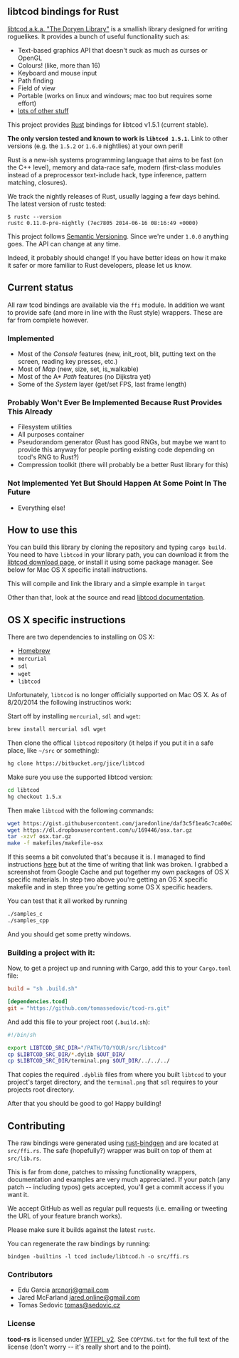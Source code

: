 libtcod bindings for Rust
-------------------------

[libtcod a.k.a. "The Doryen Library"](http://doryen.eptalys.net/libtcod/) is a
smallish library designed for writing roguelikes. It provides a bunch of useful
functionality such as:

* Text-based graphics API that doesn't suck as much as curses or OpenGL
* Colours! (like, more than 16)
* Keyboard and mouse input
* Path finding
* Field of view
* Portable (works on linux and windows; mac too but requires some effort)
* [lots of other stuff](http://doryen.eptalys.net/libtcod/features/)


This project provides [Rust](http://www.rust-lang.org/) bindings for libtcod
v1.5.1 (current stable).

**The only version tested and known to work is `libtcod 1.5.1`.** Link to other
versions (e.g. the `1.5.2` or `1.6.0` nightlies) at your own peril!

Rust is a new-ish systems programming language that aims to be fast (on the C++
level), memory and data-race safe, modern (first-class modules instead of a
preprocessor text-include hack, type inference, pattern matching, closures).

We track the nightly releases of Rust, usually lagging a few days behind. The
latest version of rustc tested:

    $ rustc --version
    rustc 0.11.0-pre-nightly (7ec7805 2014-06-16 08:16:49 +0000)

This project follows [Semantic Versioning](http://semver.org/). Since we're
under `1.0.0` anything goes. The API can change at any time.

Indeed, it probably should change! If you have better ideas on how it make it
safer or more familiar to Rust developers, please let us know.


Current status
--------------

All raw tcod bindings are available via the `ffi` module. In addition we want to
provide safe (and more in line with the Rust style) wrappers. These are far from
complete however.

### Implemented

* Most of the _Console_ features (new, init_root, blit, putting text on the
  screen, reading key presses, etc.)
* Most of _Map_ (new, size, set, is_walkable)
* Most of the A* _Path_ features (no Dijkstra yet)
* Some of the _System_ layer (get/set FPS, last frame length)

### Probably Won't Ever Be Implemented Because Rust Provides This Already
* Filesystem utilities
* All purposes container
* Pseudorandom generator (Rust has good RNGs, but maybe we want to provide this
  anyway for people porting existing code depending on tcod's RNG to Rust?)
* Compression toolkit (there will probably be a better Rust library for this)

### Not Implemented Yet But Should Happen At Some Point In The Future
* Everything else!


How to use this
---------------

You can build this library by cloning the repository and typing `cargo build`. You need to have `libtcod` in your library path, you can
download it from the [libtcod download page](http://doryen.eptalys.net/libtcod/download/), or install it using some package manager. See below for Mac OS X specific install instructions.

This will compile and link the library and a simple example in `target`

Other than that, look at the source and read
[libtcod documentation](http://doryen.eptalys.net/data/libtcod/doc/1.5.1/index2.html?c=true&cpp=true&cs=true&py=true&lua=true).

## OS X specific instructions

There are two dependencies to installing on OS X:
 * [Homebrew](http://brew.sh/)
 * `mercurial`
 * `sdl`
 * `wget`
 * `libtcod`

Unfortunately, `libtcod` is no longer officially supported on Mac OS X. As of 8/20/2014 the following instructinos work:

Start off by installing `mercurial`, `sdl` and `wget`:

```sh
brew install mercurial sdl wget
```

Then clone the offical `libtcod` repository (it helps if you put it in a safe place, like `~/src` or something):

```sh
hg clone https://bitbucket.org/jice/libtcod
```

Make sure you use the supported libtcod version:

```sh
cd libtcod
hg checkout 1.5.x
```

Then make `libtcod` with the following commands:

 ```sh
wget https://gist.githubusercontent.com/jaredonline/daf3c5f1ea6c7ca00e29/raw/ae91b3e47bf0de5b772eff882e477d8144cfbaf8/makefile-osx > makefiles/makefile-osx
wget https://dl.dropboxusercontent.com/u/169446/osx.tar.gz
tar -xzvf osx.tar.gz
make -f makefiles/makefile-osx
```

If this seems a bit convoluted that's because it is. I managed to find instructions [here](http://zackhovatter.com/gamedev/2013/11/26/building-libtcod-on-os-x-mavericks.html) but at the time of writing that link was broken. I grabbed a screenshot from Google Cache and put together my own packages of OS X specific materials. In step two above you're getting an OS X specific makefile and in step three you're getting some OS X specific headers.

You can test that it all worked by running

```sh
./samples_c
./samples_cpp
```

And you should get some pretty windows.

### Building a project with it:

Now, to get a project up and running with Cargo, add this to your `Cargo.toml` file:

```toml
build = "sh .build.sh"

[dependencies.tcod]
git = "https://github.com/tomassedovic/tcod-rs.git"
```

And add this file to your project root (`.build.sh`):

```sh
#!/bin/sh

export LIBTCOD_SRC_DIR="/PATH/TO/YOUR/src/libtcod"
cp $LIBTCOD_SRC_DIR/*.dylib $OUT_DIR/
cp $LIBTCOD_SRC_DIR/terminal.png $OUT_DIR/../../../
```

That copies the required `.dyblib` files from where you built `libtcod` to your project's target directory, and the `terminal.png` that `sdl` requires to your projects root directory.

After that you should be good to go! Happy building!

Contributing
------------

The raw bindings were generated using
[rust-bindgen](https://github.com/crabtw/rust-bindgen) and are located at
`src/ffi.rs`. The safe (hopefully?) wrapper was built on top of them at
`src/lib.rs`.

This is far from done, patches to missing functionality wrappers, documentation
and examples are very much appreciated. If your patch (any patch -- including
typos) gets accepted, you'll get a commit access if you want it.

We accept GitHub as well as regular pull requests (i.e. emailing or tweeting the
URL of your feature branch works).

Please make sure it builds against the latest `rustc`.

You can regenerate the raw bindings by running:

    bindgen -builtins -l tcod include/libtcod.h -o src/ffi.rs


### Contributors

* Edu Garcia <arcnorj@gmail.com>
* Jared McFarland <jared.online@gmail.com>
* Tomas Sedovic <tomas@sedovic.cz>


### License

**tcod-rs** is licensed under [WTFPL v2](http://www.wtfpl.net/txt/copying/). See
`COPYING.txt` for the full text of the license (don't worry -- it's really
short and to the point).

